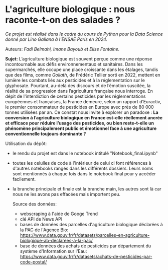 # L'agriculture biologique : nous raconte-t-on des salades ? 
*Ce projet est réalisé dans le cadre du cours de Python pour la Data Science donné par Lino Galiana à l'ENSAE Paris en 2024.*

Auteurs: *Fadi Belmahi, Imane Bayoub et Elise Fontaine.*

**Sujet:**
L’agriculture biologique est souvent perçue comme une réponse incontournable aux défis environnementaux et sanitaires. 
Dans les supermarchés, elle occupe une place croissante dans les étalages, tandis que des films, comme *Goliath*, de Frédéric Tellier sorti en 2022, mettent en lumière les combats 
liés aux pesticides et à la réglementation sur le glyphosate. Pourtant, au-delà des discours et de l’émotion suscitée, la réalité de sa progression dans l’agriculture française nous interroge. 
En dépit de l'interdiction de certains pesticides par les réglementations européennes et françaises, la France demeure, selon un rapport d’Euractiv, le premier consommateur de pesticides en 
Europe avec près de 80 000 tonnes utilisées par an. Ce constat nous  invite à explorer un paradoxe : **La conversion à l’agriculture biologique en France est-elle réellement ancrée et efficace 
pour réduire l’usage des pesticides, ou bien reste-t-elle un phénomène principalement public et émotionnel face à une agriculture conventionnelle toujours dominante ?**

Utilisation du dépôt:
- le rendu du projet est dans le notebook intitulé "Notebook_final.ipynb"
- toutes les celulles de code à l'intérieur de celui ci font références à d'autres notebooks rangés dans les différents dossiers. Leurs noms sont mentionnés à chaque fois dans le notebook final pour y accéder facilement.
- la branche principale et finale est la branche main, les autres sont là car nous ne les avons pas effacées mais importent peu.

  Source des données:
  - webscraping à l'aide de Googe Trend
  - clé API de News API
  - bases de données des parcelles d'agriculture biologique déclarées à la PAC de l'Agence Bio: https://www.data.gouv.fr/fr/datasets/parcelles-en-agriculture-biologique-ab-declarees-a-la-pac/
  - base de données des achats de pesticides par département du système d'Information sur l'Eau: https://www.data.gouv.fr/fr/datasets/achats-de-pesticides-par-code-postal/  
